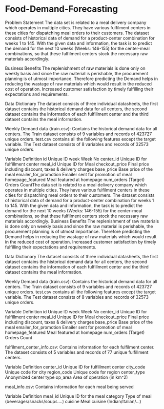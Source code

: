 # Food-Demand-Forecasting
Problem Statement
The data set is related to a meal delivery company which operates in multiple cities. They have various fulfilment centers in these cities for dispatching meal orders to their customers.
The dataset consists of historical data of demand for a product-center combination for weeks 1 to 145.
With the given data and information, the task is to predict the demand for the next 10 weeks (Weeks: 146-155) for the center-meal combinations, so that these fulfilment centers stock the necessary raw materials accordingly.

Business Benefits
The replenishment of raw materials is done only on weekly basis and since the raw material is perishable, the procurement planning is of utmost importance.
Therefore predicting the Demand helps in reducing the wastage of raw materials which would result in the reduced cost of operation. Increased customer satisfaction by timely fulfilling their expectations and requirements.

Data Dictionary
The dataset consists of three individual datasheets, the first dataset contains the historical demand data for all centers, the second dataset contains the information of each fulfillment center and the third dataset contains the meal information.

Weekly Demand data (train.csv):
Contains the historical demand data for all centers. The Train dataset consists of 9 variables and records of 423727 unique orders. test.csv contains all the following features except the target variable. The Test dataset consists of 8 variables and records of 32573 unique orders.

Variable	Definition
id	Unique ID
week	Week No
center_id	Unique ID for fulfillment center
meal_id	Unique ID for Meal
checkout_price	Final price including discount, taxes & delivery charges
base_price	Base price of the meal
emailer_for_promotion	Emailer sent for promotion of meal
homepage_featured	Meal featured at homepage
num_orders	(Target) Orders CountThe data set is related to a meal delivery company which operates in multiple cities. They have various fulfilment centers in these cities for dispatching meal orders to their customers. The dataset consists of historical data of demand for a product-center combination for weeks 1 to 145. With the given data and information, the task is to predict the demand for the next 10 weeks (Weeks: 146-155) for the center-meal combinations, so that these fulfilment centers stock the necessary raw materials accordingly.
Business Benefits
The replenishment of raw materials is done only on weekly basis and since the raw material is perishable, the procurement planning is of utmost importance.
Therefore predicting the Demand helps in reducing the wastage of raw materials which would result in the reduced cost of operation. Increased customer satisfaction by timely fulfilling their expectations and requirements.

Data Dictionary
The dataset consists of three individual datasheets, the first dataset contains the historical demand data for all centers, the second dataset contains the information of each fulfillment center and the third dataset contains the meal information.

Weekly Demand data (train.csv):
Contains the historical demand data for all centers. The Train dataset consists of 9 variables and records of 423727 unique orders. test.csv contains all the following features except the target variable. The Test dataset consists of 8 variables and records of 32573 unique orders.

Variable Definition
id Unique ID
week Week No
center_id Unique ID for fulfillment center
meal_id Unique ID for Meal
checkout_price Final price including discount, taxes & delivery charges
base_price Base price of the meal
emailer_for_promotion Emailer sent for promotion of meal
homepage_featured Meal featured at homepage
num_orders (Target) Orders Count

fulfilment_center_info.csv:
Contains information for each fulfilment center. The dataset consists of 5 variables and records of 77 unique fulfillment centers.

Variable Definition
center_id Unique ID for fulfillment center
city_code Unique code for city
region_code Unique code for region
center_type Anonymized center type
op_area Area of operation (in km^2)

meal_info.csv:
Contains information for each meal being served

Variable Definition
meal_id Unique ID for the meal
category Type of meal (beverages/snacks/soups….)
cuisine Meal cuisine (Indian/Italian/…)
